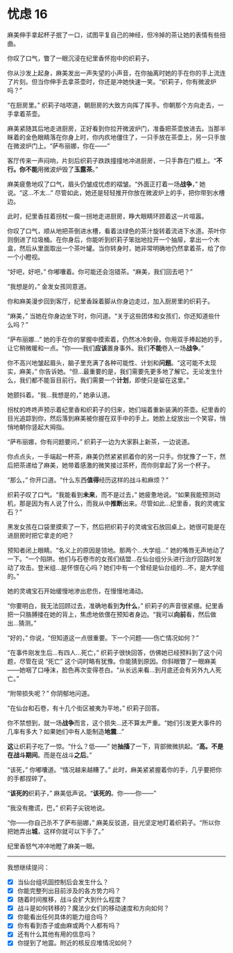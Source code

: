 # 忧虑 16

麻美伸手拿起杯子抿了一口，试图平复自己的神经，但冷掉的茶让她的表情有些扭曲。

你叹了口气，瞥了一眼沉浸在纪里香怀抱中的织莉子。

你从沙发上起身，麻美发出一声失望的小声音，在你抽离时她的手在你的手上流连了片刻。但当你伸手去拿茶壶时，你还是冲她快速一笑。“织莉子，你有微波炉吗？”

“在厨房里。” 织莉子咕哝道，朝厨房的大致方向挥了挥手。你朝那个方向走去，一手拿着茶壶。

麻美紧随其后地走进厨房，正好看到你拉开微波炉门，准备把茶壶放进去。当那半眯着的金色眼睛落在你身上时，你内疚地僵住了，一只手放在茶壶上，另一只手放在微波炉门上。“萨布丽娜，你在——”

客厅传来一声闷响，片刻后织莉子跌跌撞撞地冲进厨房，一只手靠在门框上。“**不行。**你**不能**用微波炉毁了**玉露茶**。”

麻美疲惫地叹了口气，眉头仍皱成忧虑的褶皱。“外面正打着一场**战争**，” 她说。“这...不太...” 尽管如此，她还是轻轻推开你放在微波炉上的手，把你带到水槽边。

此时，纪里香拄着拐杖一瘸一拐地走进厨房，睁大眼睛环顾着这一片喧嚣。

你叹了口气，顺从地把茶倒进水槽，看着淡绿色的茶汁旋转着流进下水道。茶叶你则倒进了垃圾桶。在你身后，你能听到织莉子笨拙地拉开一个抽屉，拿出一个木盒，然后从里面取出一个茶叶罐。当你转身时，她非常明确地仍然拿着茶，给了你一个小瞪视。

“好吧，好吧，” 你嘟囔着。你可能还会泡错茶。“麻美，我们回去吧？”

“我想是的，” 金发女孩同意道。

你和麻美漫步回到客厅，纪里香跺着脚从你身边走过，加入厨房里的织莉子。

“麻美，” 当她在你身边坐下时，你问道。“关于这些团体和女孩们，你还知道些什么吗？”

“萨布丽娜...” 她的手在你的掌握中摸索着，仍然冰冷刺骨。你用双手捧起她的手，让它稍微暖和一点。“你——我们**应该**置身事外。我们**不能**卷入一场**战争**。”

你不高兴地皱起眉头，脑子里充满了各种可能性、计划和**问题**。“这可能不太现实，麻美，” 你告诉她。“但...最重要的是，我们需要先更多地了解它。无论发生什么，我们都不能盲目前行。我们需要一个**计划**，即使只是留在这里。”

她颤抖着。“我...我想是的，” 她承认道。

拐杖的咚咚声预示着纪里香和织莉子的归来，她们端着重新装满的茶壶。纪里香的目光追踪到你，然后落到麻美被你握在双手中的手上。她脸上绽放出一个笑容，悄悄地朝你竖起大拇指。

“萨布丽娜，你有问题要问，” 织莉子一边为大家斟上新茶，一边说道。

你点点头，一手端起一杯茶，麻美仍然紧紧抓着你的另一只手。你犹豫了一下，然后把茶递给了麻美，她带着感激的微笑接过茶杯，而你则拿起了另一个杯子。

“那么，” 你开口道。“什么东西**值得**经历这样的战斗和麻烦？”

织莉子叹了口气。“我能看到**未来**，而不是过去，” 她疲惫地说。“如果我能预测动机，那是因为有人说了什么，而我从中**推断**出来。尽管如此...纪里香，我的灵魂宝石？”

黑发女孩在口袋里摸索了一下，然后把织莉子的灵魂宝石放回桌上。她很可能是在进厨房时把它拿走的吧？

预知者闭上眼睛。“名义上的原因是领地。那两个...大学组...” 她的嘴唇无声地动了一下。“一个陷阱。他们与石卷市的女孩们结盟...在仙台组分头进行治疗回路时发动了攻击。登米组...是怀恨在心吗？她们中有一个曾经是仙台组的...不，是大学组的。”

她的灵魂宝石开始缓慢地渗出悲伤，在慢慢地涌动。

“你要明白，我无法回顾过去，准确地看到**为什么**，” 织莉子的声音很紧绷。纪里香把一只胳膊搂在她的背上，焦虑地依偎在预知者身边。“我可以**向前**看，然后做出...猜测。”

“好的，” 你说，“但知道这一点很重要。下一个问题——伤亡情况如何？”

“在事件刚发生后...有四人...死亡，” 织莉子很快回答，仿佛她已经预料到了这个问题，尽管在说 “死亡” 这个词时略有犹豫。你能猜到原因。你斜眼瞥了一眼麻美——她咽了口唾沫，脸色再次变得苍白。“从长远来看...到月底还会有另外九人死亡。”

“附带损失呢？” 你阴郁地问道。

“在仙台和石卷，有十几个街区被夷为平地，” 织莉子回答。

你不禁想到，就一场**战争**而言，这个损失...还不算太严重。“她们引发更大事件的几率有多大？如果她们中有人能制造**地震**...”

**这**让织莉子吃了一惊。“什么？低——” 她**抽搐**了一下，背部微微拱起。“**高。**不是在战斗**期间**。而是在战斗**之后**。”

“该死，” 你嘟囔道。“情况越来越糟了。” 此时，麻美紧紧握着你的手，几乎要把你的手都捏碎了。

“**该死的**织莉子，” 麻美低声说。“**该死的**。你——你——”

“我没有撒谎，巴，” 织莉子尖锐地说。

“你——你自己杀不了萨布丽娜，” 麻美反驳道，目光坚定地盯着织莉子。“所以你把她弄出**城**，这样你就可以下手了。”

纪里香怒气冲冲地瞪了麻美一眼。

------

我想继续提问：

- [x] 当仙台组巩固控制后会发生什么？
- [x] 你能完整列出目前涉及的各方势力吗？
- [x] 随着时间推移，战斗会扩大到什么程度？
- [x] 战斗是如何转移的？魔法少女们的移动速度和方向如何？
- [x] 你能看出任何具体的能力组合吗？
- [x] 你有看到杏子或由麻或两个人都有吗？
- [x] 还有什么其他有用的信息吗？
- [x] 你提到了地震。附近的核反应堆情况如何？
